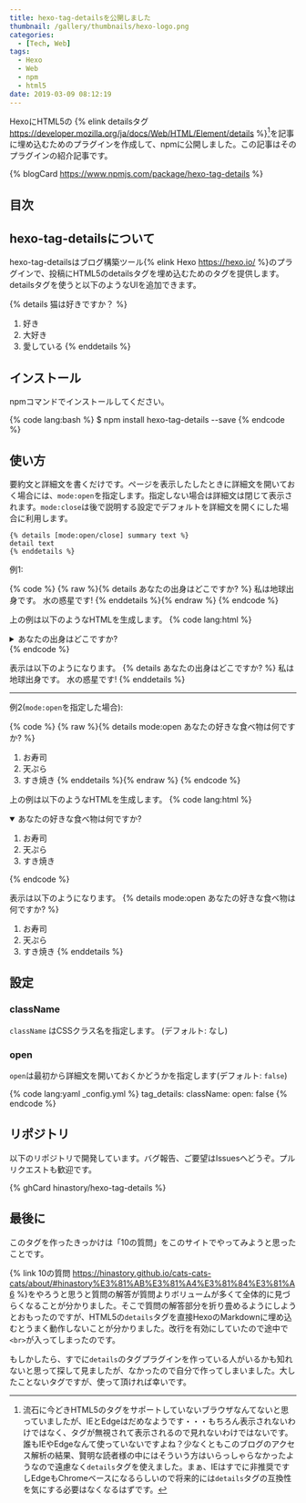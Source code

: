 ```yaml
---
title: hexo-tag-detailsを公開しました
thumbnail: /gallery/thumbnails/hexo-logo.png
categories:
  - [Tech, Web]
tags:
  - Hexo
  - Web
  - npm
  - html5
date: 2019-03-09 08:12:19
---
```

HexoにHTML5の {% elink detailsタグ https://developer.mozilla.org/ja/docs/Web/HTML/Element/details %}[^1]を記事に埋め込むためのプラグインを作成して、npmに公開しました。この記事はそのプラグインの紹介記事です。

{% blogCard https://www.npmjs.com/package/hexo-tag-details %}

[^1]: 流石に今どきHTML5のタグをサポートしていないブラウザなんてないと思っていましたが、IEとEdgeはだめなようです・・・もちろん表示されないわけではなく、タグが無視されて表示されるので見れないわけではないです。誰もIEやEdgeなんて使っていないですよね？少なくともこのブログのアクセス解析の結果、賢明な読者様の中にはそういう方はいらっしゃらなかったようなので遠慮なく`details`タグを使えました。まぁ、IEはすでに非推奨ですしEdgeもChromeベースになるらしいので将来的には`details`タグの互換性を気にする必要はなくなるはずです。

<!-- more -->

## 目次
<!-- toc -->

## hexo-tag-detailsについて

hexo-tag-detailsはブログ構築ツール{% elink Hexo https://hexo.io/ %}のプラグインで、投稿にHTML5のdetailsタグを埋め込むためのタグを提供します。detailsタグを使うと以下のようなUIを追加できます。

{% details 猫は好きですか？ %}
1. 好き
2. 大好き
3. 愛している
{% enddetails %}

## インストール

npmコマンドでインストールしてください。

{% code lang:bash %}
$ npm install hexo-tag-details --save
{% endcode %}

## 使い方

要約文と詳細文を書くだけです。ページを表示したしたときに詳細文を開いておく場合には、`mode:open`を指定します。指定しない場合は詳細文は閉じて表示されます。`mode:close`は後で説明する設定でデフォルトを詳細文を開くにした場合に利用します。


```
{% details [mode:open/close] summary text %}
detail text
{% enddetails %}
```

例1:

{% code %}
{% raw %}{% details あなたの出身はどこですか? %}
私は地球出身です。 水の惑星です!
{% enddetails %}{% endraw %}
{% endcode %}

上の例は以下のようなHTMLを生成します。
{% code lang:html %}
<details>
  <summary>あなたの出身はどこですか?</summary>
  私は地球出身です。 水の惑星です!
</details>
{% endcode %}


表示は以下のようになります。
{% details あなたの出身はどこですか? %}
私は地球出身です。 水の惑星です!
{% enddetails %}

----
例2(`mode:open`を指定した場合):

{% code %}
{% raw %}{% details mode:open あなたの好きな食べ物は何ですか? %}
1. お寿司
2. 天ぷら
3. すき焼き
{% enddetails %}{% endraw %}
{% endcode %}

上の例は以下のようなHTMLを生成します。
{% code lang:html %}
<details open="open">
  <summary>あなたの好きな食べ物は何ですか?</summary>
  <ol>
    <li>お寿司</li>
    <li>天ぷら</li>
    <li>すき焼き</li>
  </ol>
</details>
{% endcode %}

表示は以下のようになります。
{% details mode:open あなたの好きな食べ物は何ですか? %}
1. お寿司
2. 天ぷら
3. すき焼き
{% enddetails %}

## 設定

### className
`className` はCSSクラス名を指定します。 (デフォルト: なし)

### open

`open`は最初から詳細文を開いておくかどうかを指定します(デフォルト: `false`)

{% code lang:yaml _config.yml %}
tag_details:
  className:
  open: false
{% endcode %}

## リポジトリ

以下のリポジトリで開発しています。バグ報告、ご要望はIssuesへどうぞ。プルリクエストも歓迎です。

{% ghCard hinastory/hexo-tag-details %}

## 最後に

このタグを作ったきっかけは「10の質問」をこのサイトでやってみようと思ったことです。

{% link 10の質問 https://hinastory.github.io/cats-cats-cats/about/#hinastory%E3%81%AB%E3%81%A4%E3%81%84%E3%81%A6 %}をやろうと思うと質問の解答が質問よりボリュームが多くて全体的に見づらくなることが分かりました。そこで質問の解答部分を折り畳めるようにしようとおもったのですが、HTML5の`details`タグを直接HexoのMarkdownに埋め込むとうまく動作しないことが分かりました。改行を有効にしていたので途中で`<br>`が入ってしまったのです。

もしかしたら、すでに`details`のタグプラグインを作っている人がいるかも知れないと思って探して見ましたが、なかったので自分で作ってしまいました。大したことないタグですが、使って頂ければ幸いです。
